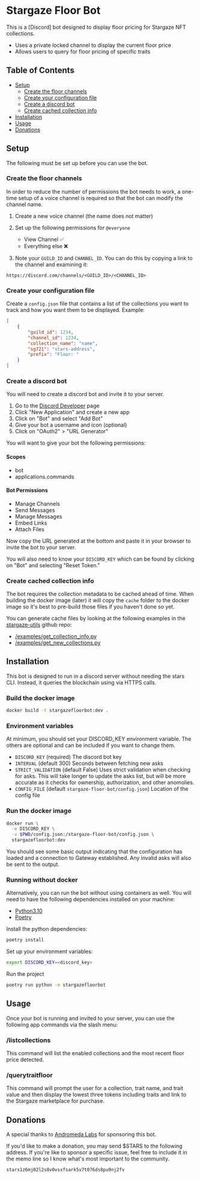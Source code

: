 # Stargaze Floor Bot

This is a [Discord] bot designed to display floor pricing for Stargaze NFT collections.

* Uses a private locked channel to display the current floor price
* Allows users to query for floor pricing of specific traits

## Table of Contents

- [Setup](#setup)
    - [Create the floor channels](#create-the-floor-channels)
    - [Create your configuration file](#create-your-configuration-file)
    - [Create a discord bot](#create-a-discord-bot)
    - [Create cached collection info](#create-cached-collection-info)
- [Installation](#installation)
- [Usage](#usage)
- [Donations](#donations)

## Setup

The following must be set up before you can use the bot.

### Create the floor channels

In order to reduce the number of permissions the bot needs to work, a one-time setup of a voice channel is required so that the bot can modify the channel name.

1. Create a new voice channel (the name does not matter)
2. Set up the following permissions for `@everyone`

    - View Channel ✅
    - Everything else ❌

3. Note your `GUILD_ID` and `CHANNEL_ID`. You can do this by copying a link to the channel and examining it:

```
https://discord.com/channels/<GUILD_ID>/<CHANNEL_ID>
```

### Create your configuration file

Create a `config.json` file that contains a list of the collections you want to track and how you want them to be displayed. Example:

```json
[
    {
        "guild_id": 1234,
        "channel_id": 1234,
        "collection_name": "name",
        "sg721": "stars-address",
        "prefix": "Floor: "
    }
]
```

### Create a discord bot

You will need to create a discord bot and invite it to your server.

1. Go to the [Discord Developer](https://discord.com/developers/applications) page
2. Click "New Application" and create a new app
3. Click on "Bot" and select "Add Bot"
4. Give your bot a username and icon (optional)
5. Click on "OAuth2" > "URL Generator"

You will want to give your bot the following permissions:

#### Scopes

- bot
- applications.commands

#### Bot Permissions

- Manage Channels
- Send Messages
- Manage Messages
- Embed Links
- Attach Files

Now copy the URL generated at the bottom and paste it in your browser to invite the bot to your server.

You will also need to know your `DISCORD_KEY` which can be found by clicking on "Bot" and selecting "Reset Token."

### Create cached collection info

The bot requires the collection metadata to be cached ahead of time. When building the docker image (later) it will copy the `cache` folder to the docker image so it's best to pre-build those files if you haven't done so yet.

You can generate cache files by looking at the following examples in the [stargaze-utils] github repo:

- [/examples/get_collection_info.py](https://github.com/starship-ibc/stargaze-utils/blob/main/examples/get_collection_info.py)
- [/examples/get_new_collections.py](https://github.com/starship-ibc/stargaze-utils/blob/main/examples/get_new_collections.py)

## Installation

This bot is designed to run in a discord server without needing the stars CLI. Instead, it queries the blockchain using via HTTPS calls.

### Build the docker image

```sh
docker build -t stargazefloorbot:dev .
```

### Environment variables

At minimum, you should set your DISCORD_KEY environment variable. The others are optional and can be included if you want to change them.

- `DISCORD_KEY` (required) The discord bot key
- `INTERVAL` (default 300) Seconds between fetching new asks
- `STRICT_VALIDATION` (default False) Uses strict validation when checking for asks. This will take longer to update the asks list, but will be more accurate as it checks for ownership, authorization, and other anomolies.
- `CONFIG_FILE` (default `stargaze-floor-bot/config.json`) Location of the config file

### Run the docker image

```sh
docker run \
  -e DISCORD_KEY \
  -v $PWD/config.json:/stargaze-floor-bot/config.json \
  stargazefloorbot:dev
```

You should see some basic output indicating that the configuration has loaded and a connection to Gateway established. Any invalid asks will also be sent to the output.

### Running without docker

Alternatively, you can run the bot without using containers as well. You will need to have the following dependencies installed on your machine:

- [Python3.10](https://www.python.org/)
- [Poetry](https://python-poetry.org/docs/master/#installation)

Install the python dependencies:

```sh
poetry install
```

Set up your environment variables:

```sh
export DISCORD_KEY=<discord_key>
```

Run the project

```sh
poetry run python -m stargazefloorbot
```

## Usage

Once your bot is running and invited to your server, you can use the following app commands via the slash menu:

### /listcollections

This command will list the enabled collections and the most recent floor price detected.

### /querytraitfloor

This command will prompt the user for a collection, trait name, and trait value and then display the lowest three tokens including traits and link to the Stargaze marketplace for purchase.

## Donations

A special thanks to [Andromeda Labs](https://twitter.com/AndromaverseLab) for sponsoring this bot.

If you'd like to make a donation, you may send $STARS to the following address. If you're like to sponsor a specific issue, feel free to include it in the memo line so I know what's most important to the community.

```txt
stars1z6mj02l2s8v0vsxfsark5v7t076ds8pu9nj2fv
```

[stargaze-utils]: https://github.com/starship-ibc/stargaze-utils
[/examples/get_collection_info.py]: https://github.com/starship-ibc/stargaze-utils/blob/main/examples/get_collection_info.py
[/examples/get_new_collections.py]: https://github.com/starship-ibc/stargaze-utils/blob/main/examples/get_new_collections.py
